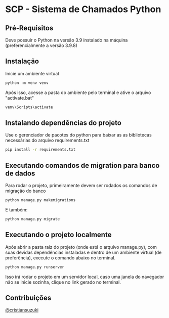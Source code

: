# SCP - Sistema de Chamados Python

<!-- ## Heroku 

No momento, o projeto está rodando em um servidor do Heroku. Você pode acessar e testar através do link:
<p></p>

-->

## Pré-Requisitos

Deve possuir o Python na versão 3.9 instalado na máquina (preferencialmente a versão 3.9.8)

## Instalação

Inicie um ambiente virtual

```python
python -m venv venv
```

Após isso, acesse a pasta do ambiente pelo terminal e ative o arquivo "activate.bat"

```bash
venv\Scripts\activate
```

## Instalando dependências do projeto

Use o gerenciador de pacotes do python para baixar as as bibliotecas necessárias do arquivo requirements.txt

```bash
pip install -r requirements.txt
```

## Executando comandos de migration para banco de dados

Para rodar o projeto, primeiramente devem ser rodados os comandos de migração do banco

```bash
python manage.py makemigrations
```

E também:

```bash
python manage.py migrate
```

## Executando o projeto localmente

Após abrir a pasta raiz do projeto (onde está o arquivo manage.py), com suas devidas dependências instaladas e dentro de um ambiente virtual (de preferência), execute o comando abaixo no terminal.

```bash
python manage.py runserver
```
Isso irá rodar o projeto em um servidor local, caso uma janela do navegador não se inicie sozinha, clique no link gerado no terminal.

## Contribuições

<a href="https://github.com/cristiansuzuki/"></a> [@cristiansuzuki](https://github.com/cristiansuzuki) 


